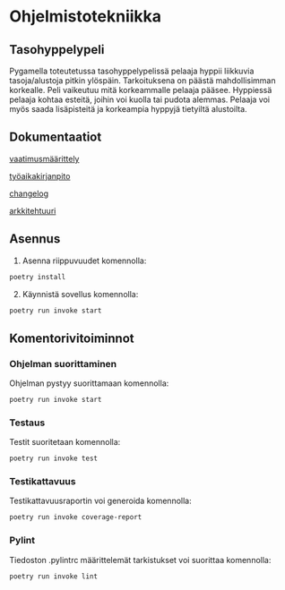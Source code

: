 # Ohjelmistotekniikka

## Tasohyppelypeli

Pygamella toteutetussa tasohyppelypelissä pelaaja hyppii liikkuvia tasoja/alustoja pitkin ylöspäin. Tarkoituksena on päästä mahdollisimman korkealle. Peli vaikeutuu mitä korkeammalle pelaaja pääsee. Hyppiessä pelaaja kohtaa esteitä, joihin voi kuolla tai pudota alemmas. Pelaaja voi myös saada lisäpisteitä ja korkeampia hyppyjä tietyiltä alustoilta.

## Dokumentaatiot

[vaatimusmäärittely](https://github.com/nicolaskivimaki/ot-harjoitustyo22/blob/master/tasohyppelypeli/dokumentaatio/vaatimusmaarittely.md)

[työaikakirjanpito](https://github.com/nicolaskivimaki/ot-harjoitustyo22/blob/master/tasohyppelypeli/dokumentaatio/tuntikirjanpito.md)

[changelog](https://github.com/nicolaskivimaki/ot-harjoitustyo22/blob/master/tasohyppelypeli/dokumentaatio/changelog.md)

[arkkitehtuuri](https://github.com/nicolaskivimaki/ot-harjoitustyo22/blob/master/tasohyppelypeli/dokumentaatio/arkkitehtuuri.md)


## Asennus

1. Asenna riippuvuudet komennolla:

```bash
poetry install
```

2. Käynnistä sovellus komennolla:

```bash
poetry run invoke start
```

## Komentorivitoiminnot

### Ohjelman suorittaminen

Ohjelman pystyy suorittamaan komennolla:

```bash
poetry run invoke start
```

### Testaus

Testit suoritetaan komennolla:

```bash
poetry run invoke test
```

### Testikattavuus

Testikattavuusraportin voi generoida komennolla:

```bash
poetry run invoke coverage-report
```
### Pylint

Tiedoston .pylintrc määrittelemät tarkistukset voi suorittaa komennolla:

```bash
poetry run invoke lint
```
